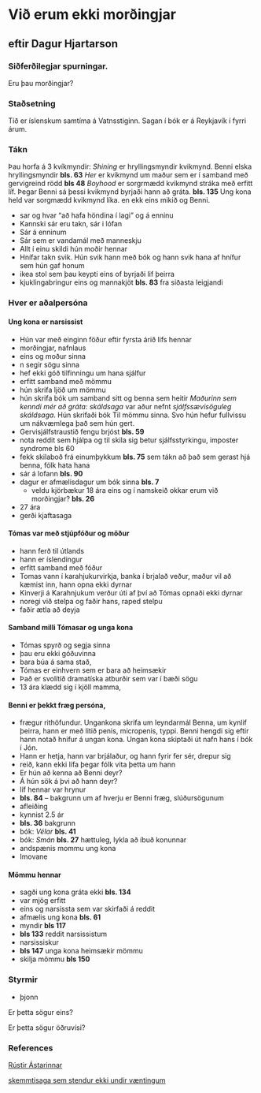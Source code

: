 # Við erum ekki morðingjar
## eftir Dagur Hjartarson

### Siðferðilegjar spurningar.
Eru þau morðingjar?

###  Staðsetning
Tíð er íslenskum samtíma á Vatnsstiginn. Sagan í bók er á Reykjavík í fyrri árum.

### Tákn
Þau horfa á 3 kvíkmyndir:
*Shining* er hryllingsmyndir kvikmynd.  Benni elska hryllingsmyndir __bls. 63__
*Her* er kvikmynd um maður sem er í samband með gervigreind rödd __bls 48__
*Boyhood* er sorgrmædd kvikmynd stráka með erfitt líf. Þegar Benni sá þessi
kvikmynd byrjaði hann að gráta. __bls. 135__ Ung kona held var sorgmædd kvikmynd
líka. en ekk eins mikið og Benni.

* sar og hvar “að hafa höndina í lagi” og á enninu
* Kannski sár eru takn, sár i lófan
* Sár á enninum
* Sár sem er vandamál með manneskju
* Allt í einu skildi hún moðir hennar
* Hnífar takn svik. Hún svik hann með bók og hann svik hana af hnífur sem hún gaf honum
* ikea stol sem þau keypti eins of byrjaði lif þeirra
* kjuklingabringur eins og mannakjöt __bls. 83__ fra siðasta leigjandi

### Hver er aðalpersóna
#### Ung kona er narsissist
* Hún var með einginn föður eftir fyrsta árið lifs hennar
* morðingjar, nafnlaus
* eins og moður sinna
* n segir sögu sinna
* hef ekki góð tilfinningu um hana sjálfur
* erfitt samband með mömmu
* hún skrifa ljöð um mömmu
* hún skrifa bók um samband sitt og benna sem heitir *Maðurinn sem kenndi mér að gráta: skáldsaga* var aður nefnt *sjálfssævisöguleg skáldsaga*. Hún skrifaði bók Til mömmu sinna. Svo hún hefur fullvissu um nákvæmlega það sem hún gert.
* Gervisjálfstraustið fengu brjóst __bls. 59__
* nota reddit sem hjálpa og til skila sig betur sjálfsstyrkingu, imposter syndrome bls 60
* fekk skilaboð frá einumþykkum __bls. 75__ sem tákn að það sem gerast hjá benna, fólk hata hana
* sár á lofann __bls. 90__
* dagur er afmælisdagur um bók sinna  __bls. 7__
    * veldu kjörbækur 18 ára eins og í namskeið okkar erum við morðingjar? __bls. 26__
* 27 ára
* gerði kjaftasaga

#### Tómas var með stjúpfóður og möður
* hann ferð til útlands
* hann er íslendingur
* erfitt samband með fóður
* Tomas vann í karahjukurvirkja, banka í brjalað veður, maður vil að kæmist inn, hann opna ekki dyrnar
* Kinverji á Karahnjukum verður úti af því að Tómas opnaði ekki dyrnar
* noregi við stelpa og faðir hans, raped stelpu
* faðir ætla að deyja

#### Samband milli Tómasar og unga kona
* Tómas spyrð og segja sinna
* þau eru ekki góðuvinna
* bara búa á sama stað,
* Tómas er einhvern sem er bara að heimsækir
* Það er svolítíð dramatíska atburðir sem var í bæði sögu
* 13 ára klædd sig í kjöll mamma,

#### Benni er þekkt fræg persóna,
* frægur rithöfundur. Ungankona skrifa um leyndarmál Benna, um kynlif þeirra,
 hann er með litið penis, micropenis, typpi. Benni hengdi sig eftir hann notað
 hnifur á ungan kona. Ungan kona skiptaði út nafn hans í bók í Jón.
* Hann er hetja, hann var brjálaður, og hann fyrir fer sér, drepur sig
* reið, kann ekki lífa þegar fólk vita þetta um hann
* Er hún að kenna að Benni deyr?
* Á hún sök á þvi að hann deyr?
* líf hennar var hrynur
* __bls. 84__ – bakgrunn um af hverju er Benni fræg, slúðursögunum
* afleiðing
* kynnist 2.5 ár
* __bls. 36__ bakgrunn
* bók: *Vélar* __bls. 41__
* bók: *Smán* __bls. 27__ hættuleg, lykla að íbuð konunnar
* andspænis mommu ung kona
* Imovane

#### Mömmu hennar
* sagði ung kona gráta ekki __bls. 134__
* var mjög erfitt
* eins og narsissta sem var skirfaði á reddit
* afmælis ung kona __bls. 61__
* myndir __bls 117__
* __bls 133__ reddit narsissistum
* narsissiskur
* __bls 147__ unga kona heimsækir mömmu
* skilja mömmu __bls 150__

### Styrmir
* þjonn

Er þetta sögur eins?

Er þetta sögur öðruvísi?

### References
[Rústir Ástarinnar](https://bokmenntaborgin.is/umfjollun/vid-erum-ekki-mordingjar)

[skemmtisaga sem stendur ekki undir væntingum](https://www.ruv.is/frett/skemmtisaga-sem-stendur-ekki-undir-vaentingum)
